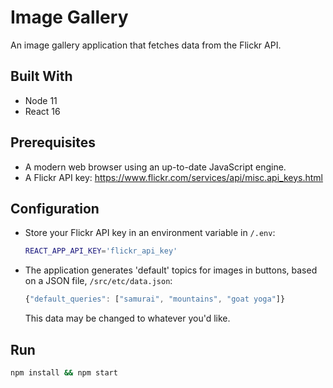 # Image Gallery
An image gallery application that fetches data from the Flickr API.

## Built With
* Node 11
* React 16

## Prerequisites
* A modern web browser using an up-to-date JavaScript engine.
* A Flickr API key: https://www.flickr.com/services/api/misc.api_keys.html

## Configuration
* Store your Flickr API key in an environment variable in `/.env`:
    ```bash
    REACT_APP_API_KEY='flickr_api_key'
    ```
* The application generates 'default' topics for images in buttons, based on a JSON file, `/src/etc/data.json`:
    ```javascript
    {"default_queries": ["samurai", "mountains", "goat yoga"]}
    ```
    This data may be changed to whatever you'd like.

## Run
```sh
npm install && npm start
```
